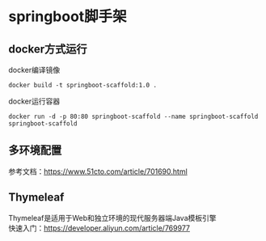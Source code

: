 # springboot脚手架

## docker方式运行

docker编译镜像

```
docker build -t springboot-scaffold:1.0 .
```

docker运行容器

```
docker run -d -p 80:80 springboot-scaffold --name springboot-scaffold springboot-scaffold 
```

## 多环境配置

参考文档：https://www.51cto.com/article/701690.html

## Thymeleaf

Thymeleaf是适用于Web和独立环境的现代服务器端Java模板引擎<br/>
快速入门：https://developer.aliyun.com/article/769977